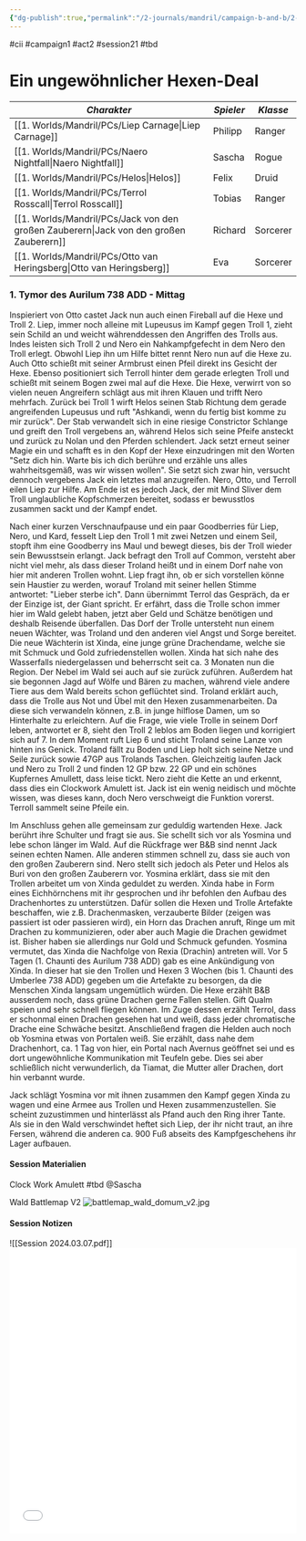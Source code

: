 ```yaml
---
{"dg-publish":true,"permalink":"/2-journals/mandril/campaign-b-and-b/2-act/2024-03-07/"}
---
```


#cii #campaign1 #act2 #session21 #tbd 

# Ein ungewöhnlicher Hexen-Deal

| *Charakter* | *Spieler* | *Klasse* |
| ----------- | ----------- | ----------- |
| [[1. Worlds/Mandril/PCs/Liep Carnage\|Liep Carnage]] | Philipp | Ranger |
| [[1. Worlds/Mandril/PCs/Naero Nightfall\|Naero Nightfall]] | Sascha | Rogue |
| [[1. Worlds/Mandril/PCs/Helos\|Helos]] | Felix | Druid |
| [[1. Worlds/Mandril/PCs/Terrol Rosscall\|Terrol Rosscall]] | Tobias | Ranger |
| [[1. Worlds/Mandril/PCs/Jack von den großen Zauberern\|Jack von den großen Zauberern]] | Richard | Sorcerer |
| [[1. Worlds/Mandril/PCs/Otto van Heringsberg\|Otto van Heringsberg]] | Eva | Sorcerer |

### 1. Tymor des Aurilum 738 ADD - Mittag
Inspieriert von Otto castet Jack nun auch einen Fireball auf die Hexe und Troll 2. Liep, immer noch alleine mit Lupeusus im Kampf gegen Troll 1, zieht sein Schild an und weicht währenddessen den Angriffen des Trolls aus. Indes leisten sich Troll 2 und Nero ein Nahkampfgefecht in dem Nero den Troll erlegt. Obwohl Liep ihn um Hilfe bittet rennt Nero nun auf die Hexe zu. Auch Otto schießt mit seiner Armbrust einen Pfeil direkt ins Gesicht der Hexe. Ebenso positioniert sich Terroll hinter dem gerade erlegten Troll und schießt mit seinem Bogen zwei mal auf die Hexe. Die Hexe, verwirrt von so vielen neuen Angreifern schlägt aus mit ihren Klauen und trifft Nero mehrfach. Zurück bei Troll 1 wirft Helos seinen Stab Richtung dem gerade angreifenden Lupeusus und ruft "Ashkandi, wenn du fertig bist komme zu mir zurück". Der Stab verwandelt sich in eine riesige Constrictor Schlange und greift den Troll vergebens an, während Helos sich seine Pfeife ansteckt und zurück zu Nolan und den Pferden schlendert. Jack setzt erneut seiner Magie ein und schafft es in den Kopf der Hexe einzudringen mit den Worten "Setz dich hin. Warte bis ich dich berühre und erzähle uns alles wahrheitsgemäß, was wir wissen wollen". Sie setzt sich zwar hin, versucht dennoch vergebens Jack ein letztes mal anzugreifen. Nero, Otto, und Terroll eilen Liep zur Hilfe. Am Ende ist es jedoch Jack, der mit Mind Sliver dem Troll unglaubliche Kopfschmerzen bereitet, sodass er bewusstlos zusammen sackt und der Kampf endet.

Nach einer kurzen Verschnaufpause und ein paar Goodberries für Liep, Nero, und Kard, fesselt Liep den Troll 1 mit zwei Netzen und einem Seil, stopft ihm eine Goodberry ins Maul und bewegt dieses, bis der Troll wieder sein Bewusstsein erlangt. Jack befragt den Troll auf Common, versteht aber nicht viel mehr, als dass dieser Troland heißt und in einem Dorf nahe von hier mit anderen Trollen wohnt. Liep fragt ihn, ob er sich vorstellen könne sein Haustier zu werden, worauf Troland mit seiner hellen Stimme antwortet: "Lieber sterbe ich". Dann übernimmt Terrol das Gespräch, da er der Einzige ist, der Giant spricht. Er erfährt, dass die Trolle schon immer hier im Wald gelebt haben, jetzt aber Geld und Schätze benötigen und deshalb Reisende überfallen. Das Dorf der Trolle untersteht nun einem neuen Wächter, was Troland und den anderen viel Angst und Sorge bereitet. Die neue Wächterin ist Xinda, eine junge grüne Drachendame, welche sie mit Schmuck und Gold zufriedenstellen wollen. Xinda hat sich nahe des Wasserfalls niedergelassen und beherrscht seit ca. 3 Monaten nun die Region. Der Nebel im Wald sei auch auf sie zurück zuführen. Außerdem hat sie begonnen Jagd auf Wölfe und Bären zu machen, während viele andere Tiere aus dem Wald bereits schon geflüchtet sind. Troland erklärt auch, dass die Trolle aus Not und Übel mit den Hexen zusammenarbeiten. Da diese sich verwandeln können, z.B. in junge hilflose Damen, um so Hinterhalte zu erleichtern. Auf die Frage, wie viele Trolle in seinem Dorf leben, antwortet er 8, sieht den Troll 2 leblos am Boden liegen und korrigiert sich auf 7. In dem Moment ruft Liep 6 und sticht Troland seine Lanze von hinten ins Genick. Troland fällt zu Boden und Liep holt sich seine Netze und Seile zurück sowie 47GP aus Trolands Taschen. Gleichzeitig laufen Jack und Nero zu Troll 2 und finden 12 GP bzw. 22 GP und ein schönes Kupfernes Amullett, dass leise tickt. Nero zieht die Kette an und erkennt, dass dies ein Clockwork Amulett ist. Jack ist ein wenig neidisch und möchte wissen, was dieses kann, doch Nero verschweigt die Funktion vorerst. Terroll sammelt seine Pfeile ein.

Im Anschluss gehen alle gemeinsam zur geduldig wartenden Hexe. Jack berührt ihre Schulter und fragt sie aus. Sie schellt sich vor als Yosmina und lebe schon länger im Wald. Auf die Rückfrage wer B&B sind nennt Jack seinen echten Namen. Alle anderen stimmen schnell zu, dass sie auch von den großen Zauberern sind. Nero stellt sich jedoch als Peter und Helos als Buri von den großen Zauberern vor. Yosmina erklärt, dass sie mit den Trollen arbeitet um von Xinda geduldet zu werden. Xinda habe in Form eines Eichhörnchens mit ihr gesprochen und ihr befohlen den Aufbau des Drachenhortes zu unterstützen. Dafür sollen die Hexen und Trolle Artefakte beschaffen, wie z.B. Drachenmasken, verzauberte Bilder (zeigen was passiert ist oder passieren wird), ein Horn das Drachen anruft, Ringe um mit Drachen zu kommunizieren, oder aber auch Magie die Drachen gewidmet ist. Bisher haben sie allerdings nur Gold und Schmuck gefunden. Yosmina vermutet, das Xinda die Nachfolge von Rexia (Drachin) antreten will. Vor 5 Tagen (1. Chaunti des Aurilum 738 ADD) gab es eine Ankündigung von Xinda. In dieser hat sie den Trollen und Hexen 3 Wochen (bis 1. Chaunti des Umberlee 738 ADD) gegeben um die Artefakte zu besorgen, da die Menschen Xinda langsam ungemütlich würden. Die Hexe erzählt B&B ausserdem noch, dass grüne Drachen gerne Fallen stellen. Gift Qualm speien und sehr schnell fliegen können. Im Zuge dessen erzählt Terrol, dass er schonmal einen Drachen gesehen hat und weiß, dass jeder chromatische Drache eine Schwäche besitzt. Anschließend fragen die Helden auch noch ob Yosmina etwas von Portalen weiß. Sie erzählt, dass nahe dem Drachenhort, ca. 1 Tag von hier, ein Portal nach Avernus geöffnet sei und es dort ungewöhnliche Kommunikation mit Teufeln gebe. Dies sei aber schließlich nicht verwunderlich, da Tiamat, die Mutter aller Drachen, dort hin verbannt wurde.

Jack schlägt Yosmina vor mit ihnen zusammen den Kampf gegen Xinda zu wagen und eine Armee aus Trollen und Hexen zusammenzustellen. Sie scheint zuzustimmen und hinterlässt als Pfand auch den Ring ihrer Tante. Als sie in den Wald verschwindet heftet sich Liep, der ihr nicht traut, an ihre Fersen, während die anderen ca. 900 Fuß abseits des Kampfgeschehens ihr Lager aufbauen.

#### Session Materialien
Clock Work Amulett
#tbd @Sascha

Wald Battlemap V2
![battlemap_wald_domum_v2.jpg](/img/user/z_Attachments/battlemap_wald_domum_v2.jpg)
#### Session Notizen
![[Session 2024.03.07.pdf]]
<embed src="/img/Session 2024.03.07.pdf" type="application/pdf" width="100%" height=500 />